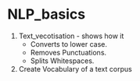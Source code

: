 # NLP_basics

1. Text_vecotisation - shows how it 
    - Converts to lower case.
    - Removes Punctuations.
    - Splits Whitespaces.
 2. Create Vocabulary of a text corpus
 
